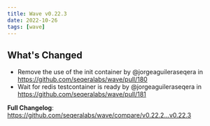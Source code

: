 ```yaml
---
title: Wave v0.22.3
date: 2022-10-26
tags: [wave]
---
```


## What's Changed
* Remove the use of the init container by @jorgeaguileraseqera in https://github.com/seqeralabs/wave/pull/180
* Wait for redis testcontainer is ready by @jorgeaguileraseqera in https://github.com/seqeralabs/wave/pull/181


**Full Changelog**: https://github.com/seqeralabs/wave/compare/v0.22.2...v0.22.3
